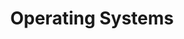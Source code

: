 ---
weight: 999
title: "Operating Systems"
description: "[Linux](./operatingsystems/linux) • [Windows](./operatingsystems/windows)"
icon: "kalilinux"
icontype: "simple"
toc: false
---